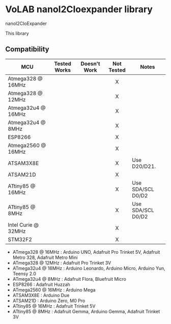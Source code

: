 VoLAB nanoI2CIoexpander library
=================================

nanoI2CIoExpander 

This library 
<!-- START COMPATIBILITY TABLE -->

## Compatibility

MCU                | Tested Works | Doesn't Work | Not Tested  | Notes
------------------ | :----------: | :----------: | :---------: | -----
Atmega328 @ 16MHz  |              |              |      X      | 
Atmega328 @ 12MHz  |              |              |      X      | 
Atmega32u4 @ 16MHz |              |              |      X      | 
Atmega32u4 @ 8MHz  |              |              |      X      | 
ESP8266            |              |              |      X      | 
Atmega2560 @ 16MHz |              |              |      X      | 
ATSAM3X8E          |              |              |      X      | Use D20/D21.
ATSAM21D           |              |              |      X      | 
ATtiny85 @ 16MHz   |              |              |      X      | Use SDA/SCL D0/D2
ATtiny85 @ 8MHz    |              |              |      X      | Use SDA/SCL D0/D2
Intel Curie @ 32MHz|              |              |      X      | 
STM32F2            |              |              |      X      | 

  * ATmega328 @ 16MHz : Arduino UNO, Adafruit Pro Trinket 5V, Adafruit Metro 328, Adafruit Metro Mini
  * ATmega328 @ 12MHz : Adafruit Pro Trinket 3V
  * ATmega32u4 @ 16MHz : Arduino Leonardo, Arduino Micro, Arduino Yun, Teensy 2.0
  * ATmega32u4 @ 8MHz : Adafruit Flora, Bluefruit Micro
  * ESP8266 : Adafruit Huzzah
  * ATmega2560 @ 16MHz : Arduino Mega
  * ATSAM3X8E : Arduino Due
  * ATSAM21D : Arduino Zero, M0 Pro
  * ATtiny85 @ 16MHz : Adafruit Trinket 5V
  * ATtiny85 @ 8MHz : Adafruit Gemma, Arduino Gemma, Adafruit Trinket 3V

<!-- END COMPATIBILITY TABLE -->
